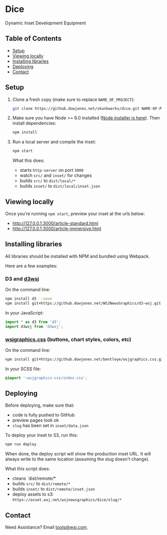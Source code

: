 # Dice

Dynamic Inset Development Equipment

## Table of Contents
* [Setup](#setup)
* [Viewing locally](#viewing-locally)
* [Installing libraries](#installing-libraries)
* [Deploying](#deploying)
* [Contact](#contact)

## Setup

1. Clone a fresh copy (make sure to replace `NAME_OF_PROJECT`):

    ```sh
    git clone https://github.dowjones.net/skunkworks/dice.git NAME-OF-PROJECT
    ```

2. Make sure you have Node >= 6.0 installed ([Node installer is here](https://nodejs.org/)). Then install dependencies:

    ```sh
    npm install
    ```

3. Run a local server and compile the inset:

    ```sh
    npm start
    ```

    What this does:

    - starts `http-server` on port `3000`
    - watch `src/` and `inset/` for changes
    - builds `src/` to `dist/local/*`
    - builds `inset/` to `dist/local/inset.json`

## Viewing locally

Once you’re running `npm start`, preview your inset at the urls below:

- http://127.0.0.1:3000/article-standard.html
- http://127.0.0.1:3000/article-immersive.html

## Installing libraries

All libraries should be installed with NPM and bundled using Webpack.

Here are a few examples:

### D3 and [d3wsj](https://github.dowjones.net/WSJNewsGraphics/d3wsj/)

On the command line:

```bash
npm install d3 --save
npm install git+https://github.dowjones.net/WSJNewsGraphics/d3-wsj.git --save
```

In your JavaScript:

```js
import * as d3 from 'd3';
import d3wsj from 'd3wsj';
```

### [wsjgraphics.css](https://github.dowjones.net/bentleye/wsjgraphics.css/) (buttons, chart styles, colors, etc)

On the command line:

```bash
npm install git+https://github.dowjones.net/bentleye/wsjgraphics.css.git --save
```

In your SCSS file:

```scss
@import '~wsjgraphics-css/index.css';
```

## Deploying

Before deploying, make sure that:

- code is fully pushed to GitHub
- preview pages look ok
- `slug` has been set in `inset/data.json`

To deploy your inset to S3, run this:

```sh
npm run deploy
```

When done, the deploy script will show the production inset URL. It will always write to the same location (assuming the slug doesn’t change).

What this script does:

- cleans `dist/remote/*
- builds `src/` to `dist/remote/*`
- builds `inset/` to `dist/remote/inset.json`
- deploy assets to s3: `https://asset.wsj.net/wsjnewsgraphics/dice/slug/*`

## Contact

Need Assistance? Email [tools@wsj.com](mailto:tools@wsj.com).
